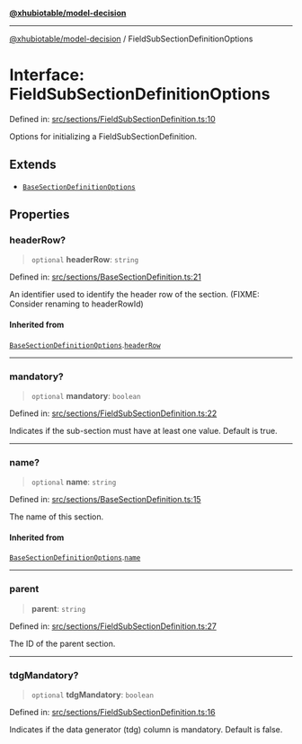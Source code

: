 [**@xhubiotable/model-decision**](../README.md)

***

[@xhubiotable/model-decision](../globals.md) / FieldSubSectionDefinitionOptions

# Interface: FieldSubSectionDefinitionOptions

Defined in: [src/sections/FieldSubSectionDefinition.ts:10](https://github.com/xhubioTable/model-decision/blob/bb86cb17a9e3e1e8be81aea7d412ff6f096a060e/src/sections/FieldSubSectionDefinition.ts#L10)

Options for initializing a FieldSubSectionDefinition.

## Extends

- [`BaseSectionDefinitionOptions`](BaseSectionDefinitionOptions.md)

## Properties

### headerRow?

> `optional` **headerRow**: `string`

Defined in: [src/sections/BaseSectionDefinition.ts:21](https://github.com/xhubioTable/model-decision/blob/bb86cb17a9e3e1e8be81aea7d412ff6f096a060e/src/sections/BaseSectionDefinition.ts#L21)

An identifier used to identify the header row of the section.
(FIXME: Consider renaming to headerRowId)

#### Inherited from

[`BaseSectionDefinitionOptions`](BaseSectionDefinitionOptions.md).[`headerRow`](BaseSectionDefinitionOptions.md#headerrow)

***

### mandatory?

> `optional` **mandatory**: `boolean`

Defined in: [src/sections/FieldSubSectionDefinition.ts:22](https://github.com/xhubioTable/model-decision/blob/bb86cb17a9e3e1e8be81aea7d412ff6f096a060e/src/sections/FieldSubSectionDefinition.ts#L22)

Indicates if the sub-section must have at least one value.
Default is true.

***

### name?

> `optional` **name**: `string`

Defined in: [src/sections/BaseSectionDefinition.ts:15](https://github.com/xhubioTable/model-decision/blob/bb86cb17a9e3e1e8be81aea7d412ff6f096a060e/src/sections/BaseSectionDefinition.ts#L15)

The name of this section.

#### Inherited from

[`BaseSectionDefinitionOptions`](BaseSectionDefinitionOptions.md).[`name`](BaseSectionDefinitionOptions.md#name)

***

### parent

> **parent**: `string`

Defined in: [src/sections/FieldSubSectionDefinition.ts:27](https://github.com/xhubioTable/model-decision/blob/bb86cb17a9e3e1e8be81aea7d412ff6f096a060e/src/sections/FieldSubSectionDefinition.ts#L27)

The ID of the parent section.

***

### tdgMandatory?

> `optional` **tdgMandatory**: `boolean`

Defined in: [src/sections/FieldSubSectionDefinition.ts:16](https://github.com/xhubioTable/model-decision/blob/bb86cb17a9e3e1e8be81aea7d412ff6f096a060e/src/sections/FieldSubSectionDefinition.ts#L16)

Indicates if the data generator (tdg) column is mandatory.
Default is false.
